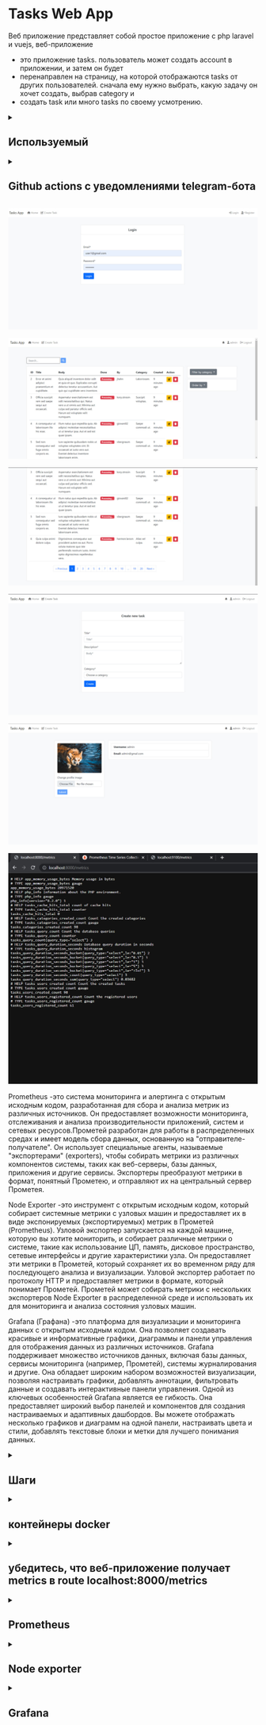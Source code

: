 

# Tasks Web App 


Веб приложение представляет собой простое приложение с php laravel и vuejs, веб-приложение 
- это приложение tasks. пользователь может создать account в приложении, и затем он будет 
- перенаправлен на страницу, на которой отображаются 
tasks от других пользователей. сначала ему нужно выбрать, какую задачу он хочет создать, выбрав category и
- создать task или много tasks по своему усмотрению.


<details>
 <summary><h2>Используемый</h2></summary>

- Laravel
- Php 8
- Docker & docker compose
- VueJs
- Database MySQL
- Nginx
- Prometheus
- Node exporter
- Grafana

</details>


<details>
 <summary><h2>Github actions с уведомлениями telegram-бота </h2></summary>

1. я создал .github/workflows/build.yml для actions
2. 
```bash
 
name: tasks github actions & telegram notifications
on: [push]
jobs:

  build:
    name: Build Push Docker Image
    runs-on: ubuntu-latest
    steps:
      - uses: actions/checkout@master


      - name: Build and Push Docker Image
        run: |
          docker-compose build
          echo ${{ secrets.DOCKERHUB_TOKEN }} | docker login -u ${{ secrets.DOCKERHUB_USERNAME }} --password-stdin
          docker-compose push
        env:
          DOCKER_BUILDKIT: 1



      # Container Security Scanning
      - name: Install Trivy
        run: |
          wget https://github.com/aquasecurity/trivy/releases/download/v0.21.0/trivy_0.21.0_Linux-64bit.tar.gz
          tar zxvf trivy_0.21.0_Linux-64bit.tar.gz
          sudo mv trivy /usr/local/bin/

      - name: Scan Container Image
        run: trivy image ${{ secrets.DOCKERHUB_USERNAME }}/tasks-app:latest\


      # Sending success or failure notifications to Telegram
      - name: Send Notification on Success
        if: success()
        uses: ./
        with:
          to: ${{ secrets.BOT_CHAT_ID }}
          token: ${{ secrets.BOT_TOKEN }}
          message: |
            ✅ CI/CD Completed Successfully!
            New push on branch: ${{ github.ref }}
            Commit Message: ${{ github.event.head_commit.message }}

      - name: Send Notification on Failure
        if: failure()
        uses: ./
        with:
          to: ${{ secrets.BOT_CHAT_ID }}
          token: ${{ secrets.BOT_TOKEN }}
          message: |
            ❌ CI/CD Failed!
            New push on branch: ${{ github.ref }}
            Commit Message: ${{ github.event.head_commit.message }}



```
## Обзор рабочего процесса
Этот автоматизированный рабочий процесс запускается каждый раз, когда в репозитории обнаруживается новое событие push. Он состоит из следующих основных компонентов:

## Задача: Создание и отправка Docker-образа
Эта задача управляет всем процессом CI/CD и включает в себя несколько ключевых этапов:

1. Получение кода:
Извлекается код репозитория, что гарантирует использование последней версии для последующих действий.

2. Установка Trivy:
Trivy, надежный сканер уязвимостей для образов контейнеров, устанавливается в рабочей среде процесса.

3. Создание и отправка Docker-образа:
Создается Docker-образ и далее отправляется с использованием Docker Compose. В этот процесс включается использование учетных данных Docker Hub, безопасно сохраненных как секреты GitHub.

4. Сканирование образа на уязвимости:
Созданный Docker-образ подвергается сканированию на наличие уязвимостей с использованием Trivy. Этот этап помогает обеспечить целостность образа.

5. Уведомление об успешном завершении:
Если процесс создания и отправки Docker-образа успешно завершается, уведомление об успешной работе CI/CD отправляется в указанный канал Telegram. В уведомлении содержится подробная информация о успешной работе CI/CD, новом событии push и связанном с ним комментарии к коммиту.

6. Уведомление об ошибке:
В случае сбоя во время создания Docker-образа или процесса отправки, уведомление об ошибке отправляется в тот же Telegram-канал. Уведомление содержит информацию о статусе сбоя процесса CI/CD, а также соответствующие данные о новом событии push и комментарии к коммиту.

## Как это работает

1. Всякий раз, когда в репозитории происходит новое push-событие, автоматически запускается рабочий процесс GitHub Actions.

2. Задание рабочего процесса координирует задачи создания, отправки и сканирования изображений Docker с помощью Docker Compose и Trivy.

3. В зависимости от результатов процесса CI/CD на указанный Telegram-канал отправляется соответствующее уведомление (об успехе или неудаче).

Внедрив этот рабочий процесс, я могу оптимизировать свой конвейер CI / CD,
повысить безопасность образа Docker за счет тщательного сканирования уязвимостей и
быть в курсе хода моих развертываний с помощью уведомлений Telegram.


2. я создал Dockerfile для github actions





```bash
FROM appleboy/drone-telegram:1.3.9-linux-amd64

COPY entrypoint.sh /entrypoint.sh
RUN chmod +x /entrypoint.sh

WORKDIR /github/workspace

ENTRYPOINT ["/entrypoint.sh"]

```

Этот Dockerfile разработан для использования в GitHub Actions и выполняет следующие действия:

1. Основной образ: appleboy/drone-telegram:1.3.9-linux-amd64.
2. Копирование файлов: Копирует содержимое каталога /var/www/html из образа php_stage в каталог /var/www/html внутри текущего образа.
3. Копирование `entrypoint.sh`: Перемещает файл entrypoint.sh в корневой каталог образа.
4. Назначение прав: Устанавливает исполняемые права на файл entrypoint.sh.
5. Рабочая директория: Устанавливает рабочую директорию как /github/workspace.
6. Точка входа: Задает точку входа для образа как /entrypoint.sh.

В результате данный Dockerfile настраивает образ для использования в GitHub Actions, осуществляя копирование файлов, настройку прав и определение точки входа для выполнения скрипта entrypoint.sh.



3. я создал entrypoint.sh file

```bash
#!/bin/sh
set -eu

export GITHUB="true"

[ -n "$*" ] && export TELEGRAM_MESSAGE="$*"

/bin/drone-telegram

```

Этот скрипт используется как точка входа в Docker-контейнере и предназначен для выполнения определенных действий:

1. Установка переменных окружения: Устанавливает переменную окружения GITHUB в значение true, указывая на выполнение в контексте GitHub.

2. Условное задание сообщения для Telegram: Если переданы аргументы командной строки, то значение переданных аргументов устанавливается в переменную окружения TELEGRAM_MESSAGE.

3. Запуск `/bin/drone-telegram`: Запускает исполняемый файл /bin/drone-telegram, выполняя последующие действия.

В итоге этот скрипт настраивает окружение, обрабатывает сообщение для Telegram (если указано), и запускает действия с использованием /bin/drone-telegram.

![Prometheus](public/Imgs/img9.png)
![Prometheus](public/Imgs/img1.png)
![Prometheus](public/Imgs/img2.png)
![Prometheus](public/Imgs/img3.png)
![Prometheus](public/Imgs/img4.png)
![Prometheus](public/Imgs/img6.png)
![Prometheus](public/Imgs/img7.png)
![Prometheus](public/Imgs/img8.png)
![Prometheus](public/Imgs/img5.png)


</details>



![Login Page](public/Imgs/tasks1.jpg)

![registration](public/Imgs/tasks3.jpg)

![registration](public/Imgs/tasks4.jpg)

![Login Page](public/Imgs/tasks5.jpg)

![registration](public/Imgs/tasks6.jpg)

![registration](public/Imgs/tasks7.jpg)



Prometheus -это система мониторинга и алертинга с открытым исходным кодом, 
разработанная для сбора и анализа метрик из различных источников. Он предоставляет 
возможности мониторинга, отслеживания и анализа производительности приложений, систем
и сетевых ресурсов.Прометей разработан для работы в распределенных средах и имеет модель сбора данных,
основанную на "отправителе-получателе". Он использует специальные агенты, называемые "экспортерами" (exporters),
чтобы собирать метрики из различных компонентов системы, таких как веб-серверы, базы данных, приложения и 
другие сервисы. Экспортеры преобразуют метрики в формат, понятный Прометею, и отправляют их на центральный
сервер Прометея.

Node Exporter -это инструмент с открытым исходным кодом, который собирает системные метрики
с узловых машин и предоставляет их в виде экспонируемых (экспортируемых) метрик в Прометей (Prometheus).
Узловой экспортер запускается на каждой машине, которую вы хотите мониторить, и собирает различные
метрики о системе, такие как использование ЦП, память, дисковое пространство, сетевые интерфейсы и 
другие характеристики узла. Он предоставляет эти метрики в Прометей, который сохраняет их во временном
ряду для последующего анализа и визуализации. Узловой экспортер работает по протоколу HTTP и предоставляет 
метрики в формате, который понимает Прометей. Прометей может собирать метрики с нескольких экспортеров 
Node Exporter в распределенной среде и использовать их для мониторинга и анализа состояния узловых машин.

Grafana (Графана) -это платформа для визуализации и мониторинга данных с открытым исходным кодом. 
Она позволяет создавать красивые и информативные графики, диаграммы и панели управления для 
отображения данных из различных источников.
Grafana поддерживает множество источников данных, включая базы данных, сервисы 
мониторинга (например, Прометей), системы журналирования и другие. Она обладает широким набором
возможностей визуализации, позволяя настраивать графики, добавлять аннотации, фильтровать данные 
и создавать интерактивные панели управления.
Одной из ключевых особенностей Grafana является ее гибкость. Она предоставляет широкий выбор панелей и
компонентов для создания настраиваемых и адаптивных дашбордов. Вы можете отображать несколько графиков и 
диаграмм на одной панели, настраивать цвета и стили, добавлять текстовые блоки и метки для лучшего понимания данных.



 <details>
 <summary><h2>Шаги</h2></summary>



1. показатели маршрута для конечной точки prometheus

```bash
Route::middleware([RequestsCountMiddleware::class])->group(function () {
    Route::get('/metrics',[PrometheusController::class, 'myMetrics']);
});

```


2. В классе PrometheusController я создал функцию моих metrics
```bash

class PrometheusController extends Controller
{
    public function myMetrics(Request $request)
    {
        DB::connection()->enableQueryLog();
        $collectorRegistry = app(CollectorRegistry::class);

        //memory usage metric
        $memoryUsage = memory_get_usage(true);
        $gauge = $collectorRegistry->getOrRegisterGauge('app', 'memory_usage_bytes', 'Memory usage in bytes');
        $gauge->set($memoryUsage);

        // Count the number of registered users
        $usersRegistered = User::count();
        $gauge = $collectorRegistry->getOrRegisterGauge(
            'tasks',
            'users_registered_count',
            'Count the registered users'
        );
        $gauge->set($usersRegistered);


        // Count the number of created tasks
        $usersRegistered = Task::count();
        $gauge = $collectorRegistry->getOrRegisterGauge(
            'tasks',
            'tasks_created_count',
            'Count the created tasks'
        );
        $gauge->set($usersRegistered);



        // Count the number of created categories
        $usersRegistered = Task::count();
        $gauge = $collectorRegistry->getOrRegisterGauge(
            'tasks',
            'categories_created_count',
            'Count the created categories'
        );
        $gauge->set($usersRegistered);

        // Track cache hits
        $cacheHits = Cache::get('cache_hits', 0);
        $cacheHitsCounter = $collectorRegistry->getOrRegisterCounter(
            'tasks',
            'cache_hits_total',
            'count of cache hits'
        );
        $cacheHitsCounter->incBy($cacheHits);



        $renderer = new RenderTextFormat();
        $result = $renderer->render($collectorRegistry->getMetricFamilySamples());

        return response($result, 200)->header('Content-Type', RenderTextFormat::MIME_TYPE);
    }
}

```
3.я создал middleware для metrics запросов

```bash
 
class RequestsCountMiddleware
{
    private CollectorRegistry $registry;

    public function __construct(CollectorRegistry $registry)
    {
        $this->registry = $registry;
    }

    /**
     * @throws MetricsRegistrationException
     */
    public function handle(Request $request, Closure $next)
    {
        $startTime = microtime(true);

        $response = $next($request);

        $duration = microtime(true) - $startTime;
        $path = $request->getPathInfo();
        $method = $request->getMethod();
        $statusCode = $response->getStatusCode();
        $content = $response->getContent();

        $requestCounter = $this->registry->getOrRegisterCounter(
            'tasks',
            'request_count',
            'Count the number of requests',
            ['path', 'method', 'status_code']
        );
        $requestCounter->incBy(1, [$path, $method, (string) $statusCode]);

        return $response;
    }
}
```

4. Dockerfile
```bash 
FROM php:8.2.0-fpm

# Install system dependencies
RUN apt-get update && apt-get install -y \
    libzip-dev \
    zip \
    libpq-dev \
    libfreetype6-dev \
    libjpeg62-turbo-dev \
    libpng-dev \
    curl \
    && docker-php-ext-install zip pdo_mysql pdo_pgsql

# Install GD extension
RUN docker-php-ext-configure gd --with-freetype --with-jpeg \
    && docker-php-ext-install -j$(nproc) gd

# Install Node.js and npm
RUN curl -fsSL https://deb.nodesource.com/setup_14.x | bash -
RUN apt-get install -y nodejs

# Install Composer
RUN curl -sS https://getcomposer.org/installer | php -- --install-dir=/usr/local/bin --filename=composer

WORKDIR /var/www/html

# Copy application files
COPY . .

# Set max_execution_time
RUN echo "php_value[max_execution_time] = 120" >> /usr/local/etc/php/conf.d/docker-php-max-execution-time.ini

# Install PHP dependencies
RUN composer install

# Install Node.js dependencies and build assets
RUN npm install

```

5. docker-compose.yml контейнеры (tasks , database ,nginx , prometheus , node-exporter, grafana)

```bash
version: '3.8'

networks:
    default:
        external: true
        name: tasks_default

services:
    tasks:
        build:
            context: .
            dockerfile: Dockerfile
        container_name: tasks
        volumes:
            - .:/var/www/html
        depends_on:
            - database
            - prometheus

    nginx:
        image: nginx:latest
        container_name: nginx
        ports:
            - '8000:8000'
        volumes:
            - .:/var/www/html
            - ./Monitor/nginx.conf:/etc/nginx/conf.d/default.conf
        depends_on:
            - tasks


    database:
        image: mysql:8.0
        container_name: database
        ports:
            - '3306:3306'
        environment:
            MYSQL_ROOT_PASSWORD: '${DB_PASSWORD}'
            MYSQL_ROOT_HOST: "%"
            MYSQL_DATABASE: '${DB_DATABASE}'
            MYSQL_PASSWORD: '${DB_PASSWORD}'
        volumes:
            - tasks_mysql_data:/var/lib/mysql

    prometheus:
        image: prom/prometheus
        container_name: prometheus
        ports:
            - "9090:9090"
        volumes:
            - ./Monitor:/etc/Monitor
            - ./Monitor/scrape_config.yml:/etc/Monitor/scrape_config.yml
        command:
            - --config.file=/etc/Monitor/scrape_config.yml
        depends_on:
            - node-exporter


    node-exporter:
        image: prom/node-exporter
        container_name: node-exporter
        ports:
            - "9100:9100"


    grafana:
        image: grafana/grafana
        container_name: grafana
        ports:
            - "3000:3000"
        depends_on:
            - prometheus


```


6. Node Exporter Configuration
```bash
# MySQL Exporter Configuration
[client]
user=root
password=naji123
host=mysql
database=tasks

# MySQL Exporter Collectors
collect[] = "status"
collect[] = "processlist"
collect[] = "performance_schema.events_statements_summary_by_digest"
collect[] = "performance_schema.events_statements_summary_global_by_digest"
collect[] = "performance_schema.events_waits_summary_global_by_event_name"
collect[] = "performance_schema.file_summary_by_event_name"
collect[] = "performance_schema.table_io_waits_summary_by_table"
collect[] = "performance_schema.table_lock_waits_summary_by_table"
collect[] = "performance_schema.table_lock_waits_summary_by_table"
collect[] = "performance_schema.table_statistics"
collect[] = "performance_schema.index_statistics"


```

7. nginx Configuration
```bash
server {
    listen 8000;
    index index.php index.html;
    root /var/www/html/public;

    location / {
        try_files $uri $uri/ /index.php?$query_string;
    }

    location ~ \.php$ {
        fastcgi_pass tasks:9000;
        fastcgi_index index.php;
        fastcgi_param SCRIPT_FILENAME $document_root$fastcgi_script_name;
        include fastcgi_params;
    }
}


```

8.  Node Exporter and Prometheus Configuration
```bash
global:
  scrape_interval: 15s
  scrape_timeout: 10s

scrape_configs:
  - job_name: 'nginx'
    metrics_path: '/metrics'
    static_configs:
      - targets: ['nginx:8000']

  - job_name: 'node-exporter'
    static_configs:
      - targets: [ 'node-exporter:9100' ]


```
</details>


<details>
  <summary><h2>контейнеры docker</h2></summary>

![Login Page](public/Imgs/docker.jpg)

</details>



<details>
  <summary><h2>убедитесь, что веб-приложение получает metrics в route localhost:8000/metrics</h2></summary>

![Login Page](public/Imgs/tasks7.jpg)

</details>

<details>
  <summary><h2>Prometheus</h2></summary>

![Prometheus](public/Imgs/promethesu1.jpg)
![Prometheus](public/Imgs/promethesu2.jpg)
![Prometheus](public/Imgs/promethesu3.jpg)
![Prometheus](public/Imgs/promethesu4.jpg)
![Prometheus](public/Imgs/promethesu5.jpg)
![Prometheus](public/Imgs/promethesu6.jpg)
![Prometheus](public/Imgs/promethesu7.jpg)



</details>

<details>
  <summary><h2>Node exporter </h2></summary>

![mysql-exporter](public/Imgs/node1.jpg)
![mysql-exporter](public/Imgs/node2.jpg)
</details>

<details>
  <summary><h2>Grafana</h2></summary>

![grafana ](public/Imgs/grafana1.jpg)
![grafana ](public/Imgs/grafana2.jpg)
![grafana ](public/Imgs/grafana3.jpg)
![grafana ](public/Imgs/grafana4.jpg)
![grafana ](public/Imgs/grafana5.jpg)
![grafana ](public/Imgs/grafana6.jpg)
![grafana ](public/Imgs/grafana7.jpg)
![grafana ](public/Imgs/grafana8.jpg)
![grafana ](public/Imgs/grafana9.jpg)
</details>
